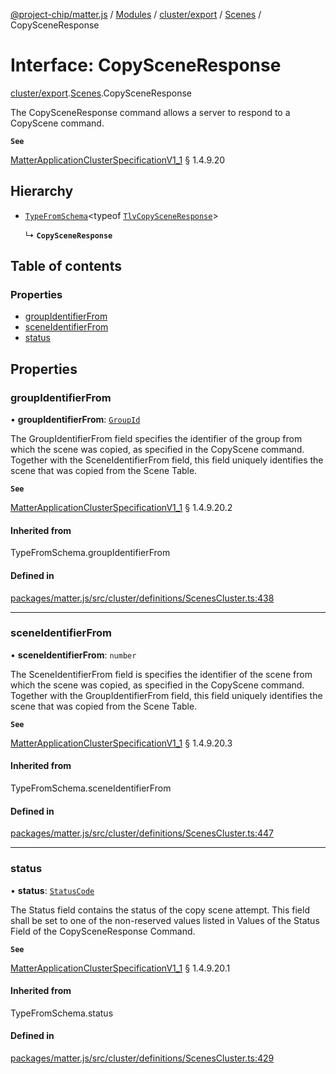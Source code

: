 [@project-chip/matter.js](../README.md) / [Modules](../modules.md) / [cluster/export](../modules/cluster_export.md) / [Scenes](../modules/cluster_export.Scenes.md) / CopySceneResponse

# Interface: CopySceneResponse

[cluster/export](../modules/cluster_export.md).[Scenes](../modules/cluster_export.Scenes.md).CopySceneResponse

The CopySceneResponse command allows a server to respond to a CopyScene command.

**`See`**

[MatterApplicationClusterSpecificationV1_1](spec_export.MatterApplicationClusterSpecificationV1_1.md) § 1.4.9.20

## Hierarchy

- [`TypeFromSchema`](../modules/tlv_export.md#typefromschema)\<typeof [`TlvCopySceneResponse`](../modules/cluster_export.Scenes.md#tlvcopysceneresponse)\>

  ↳ **`CopySceneResponse`**

## Table of contents

### Properties

- [groupIdentifierFrom](cluster_export.Scenes.CopySceneResponse.md#groupidentifierfrom)
- [sceneIdentifierFrom](cluster_export.Scenes.CopySceneResponse.md#sceneidentifierfrom)
- [status](cluster_export.Scenes.CopySceneResponse.md#status)

## Properties

### groupIdentifierFrom

• **groupIdentifierFrom**: [`GroupId`](../modules/datatype_export.md#groupid)

The GroupIdentifierFrom field specifies the identifier of the group from which the scene was copied, as
specified in the CopyScene command. Together with the SceneIdentifierFrom field, this field uniquely
identifies the scene that was copied from the Scene Table.

**`See`**

[MatterApplicationClusterSpecificationV1_1](spec_export.MatterApplicationClusterSpecificationV1_1.md) § 1.4.9.20.2

#### Inherited from

TypeFromSchema.groupIdentifierFrom

#### Defined in

[packages/matter.js/src/cluster/definitions/ScenesCluster.ts:438](https://github.com/project-chip/matter.js/blob/3adaded6/packages/matter.js/src/cluster/definitions/ScenesCluster.ts#L438)

___

### sceneIdentifierFrom

• **sceneIdentifierFrom**: `number`

The SceneIdentifierFrom field is specifies the identifier of the scene from which the scene was copied, as
specified in the CopyScene command. Together with the GroupIdentifierFrom field, this field uniquely
identifies the scene that was copied from the Scene Table.

**`See`**

[MatterApplicationClusterSpecificationV1_1](spec_export.MatterApplicationClusterSpecificationV1_1.md) § 1.4.9.20.3

#### Inherited from

TypeFromSchema.sceneIdentifierFrom

#### Defined in

[packages/matter.js/src/cluster/definitions/ScenesCluster.ts:447](https://github.com/project-chip/matter.js/blob/3adaded6/packages/matter.js/src/cluster/definitions/ScenesCluster.ts#L447)

___

### status

• **status**: [`StatusCode`](../enums/protocol_interaction_export.StatusCode.md)

The Status field contains the status of the copy scene attempt. This field shall be set to one of the
non-reserved values listed in Values of the Status Field of the CopySceneResponse Command.

**`See`**

[MatterApplicationClusterSpecificationV1_1](spec_export.MatterApplicationClusterSpecificationV1_1.md) § 1.4.9.20.1

#### Inherited from

TypeFromSchema.status

#### Defined in

[packages/matter.js/src/cluster/definitions/ScenesCluster.ts:429](https://github.com/project-chip/matter.js/blob/3adaded6/packages/matter.js/src/cluster/definitions/ScenesCluster.ts#L429)
